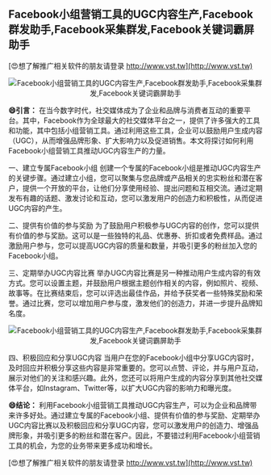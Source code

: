 ## **Facebook小组营销工具的UGC内容生产,Facebook群发助手,Facebook采集群发,Facebook关键词霸屏助手**

[😍想了解推广相关软件的朋友请登录 http://www.vst.tw](http://www.vst.tw)

 <center><img src="https://vst.tw/MP4/tuiguang/png/8.png" alt="Facebook小组营销工具的UGC内容生产,Facebook群发助手,Facebook采集群发,Facebook关键词霸屏助手"></center>

**😄引言：**
在当今数字时代，社交媒体成为了企业和品牌与消费者互动的重要平台。其中，Facebook作为全球最大的社交媒体平台之一，提供了许多强大的工具和功能，其中包括小组营销工具。通过利用这些工具，企业可以鼓励用户生成内容（UGC），从而增强品牌形象、扩大影响力以及促进销售。本文将探讨如何利用Facebook小组营销工具推动UGC内容生产的力量。

一、建立专属Facebook小组
创建一个专属的Facebook小组是推动UGC内容生产的关键步骤。通过建立小组，您可以聚集与您品牌或产品相关的忠实粉丝和潜在客户，提供一个开放的平台，让他们分享使用经验、提出问题和互相交流。通过定期发布有趣的话题、激发讨论和互动，您可以激发用户的创造力和积极性，从而促进UGC内容的产生。

二、提供有价值的参与奖励
为了鼓励用户积极参与UGC内容的创作，您可以提供有价值的参与奖励。这可以是一些独特的礼品、优惠券、折扣或者免费样品。通过激励用户参与，您可以提高UGC内容的质量和数量，并吸引更多的粉丝加入您的Facebook小组。

三、定期举办UGC内容比赛
举办UGC内容比赛是另一种推动用户生成内容的有效方式。您可以设置主题，并鼓励用户根据主题创作相关的内容，例如照片、视频、故事等。在比赛结束后，您可以评选出最佳作品，并给予获奖者一些特殊奖励和荣誉。通过比赛，您可以增加用户参与度，激发他们的创造力，并进一步提升品牌知名度。

 <center><img src="https://vst.tw/MP4/tuiguang/png/4.png" alt="Facebook小组营销工具的UGC内容生产,Facebook群发助手,Facebook采集群发,Facebook关键词霸屏助手"></center>

四、积极回应和分享UGC内容
当用户在您的Facebook小组中分享UGC内容时，及时回应并积极分享这些内容是非常重要的。您可以点赞、评论，并与用户互动，展示对他们的关注和感兴趣。此外，您还可以将用户生成的内容分享到其他社交媒体平台，如Instagram、Twitter等，以扩大UGC内容的影响力和曝光度。

**😄结论：**
利用Facebook小组营销工具推动UGC内容生产，可以为企业和品牌带来许多好处。通过建立专属的Facebook小组、提供有价值的参与奖励、定期举办UGC内容比赛以及积极回应和分享UGC内容，您可以激发用户的创造力、增强品牌形象，并吸引更多的粉丝和潜在客户。因此，不要错过利用Facebook小组营销工具的机会，为您的业务带来更多成功和增长。

[😍想了解推广相关软件的朋友请登录 http://www.vst.tw](http://www.vst.tw)



